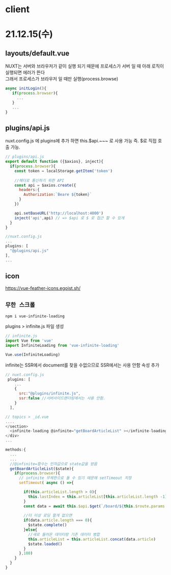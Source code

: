 # client

# 21.12.15(수)
## layouts/default.vue

NUXT는 서버와 브라우저가 같이 실행 되기 때문에 프로세스가 서버 일 때 아래 로직이 실행되면 에러가 뜬다   
그래서 프로세스가 브라우저 일 때만 실행(process.browse)  
```js
async initLogin(){
   if(process.browser){
     ...
   }
   ...
}
```
## plugins/api.js
 nuxt.config.js 에 plugins에 추가 하면 this.$api.~~~ 로 사용 가능 즉. $로 직접 호출 가능.
```js
// plugins/api.js
export default function ({$axios}, inject){
  if(process.browser){
    const token = localStorage.getItem('token')
 
    //헤더로 통신하기 위한 API
    const api = $axios.create({
      headers:{
        Authorization:`Beare ${token}`
      }
    })

    api.setBaseURL('http://localhost:4000')
    inject('api',api) // => $api 로 $ 로 접근 할 수 있게 
  }
}

//nuxt.config.js
...
plugins: [
  "@plugins/api.js"
],
...
```

## icon
https://vue-feather-icons.egoist.sh/

## `무한 스크롤`
```
npm i vue-infinite-loading
```
plugins > infinite.js 파일 생성
```js
// infinite.js
import Vue from 'vue'
import InfiniteLoading from 'vue-infinite-loading'

Vue.use(InfiniteLoading)
```
infinite는 SSR에서 document를 찾을 수없으므로 SSR에서는 사용 안함 속성 추가
```js
// nuxt.config.js
 plugins: [
    ...
    {
      src:"@plugins/infinite.js",
      ssr:false //서버사이드랜더링에서는 사용 안함.
    }
  ],
```
```js
// topics > _id.vue
....
</section>   
  <infinite-loading @infinite="getBoardArticleList" ></infinite-loading>
</div>
...

methods:{
  ...
  ...
  //@infinite=함수는 인자값으로 state값을 받음
  getBoardArticleList($state){
    if(process.browser){
      // infinite 무제한으로 돌 수 있기 때문에 setTimeout 지정
      setTimeout( async () =>{

        if(this.articleList.length > 0){
          this.lastIndex = this.articleList[this.articleList.length -1]._id
        }
        const data = await this.$api.$get(`/board/${this.$route.params.id}?lastIndex=${this.lastIndex}`)
        
        //더 이상 로딩 할게 없으면
        if(data.article.length === 0){
          $state.complete()
        }else{
          //새로 들어온 데이터랑 기존 데이터 병합
          this.articleList = this.articleList.concat(data.article)
          $state.loaded()
        }
      },100)
    } 
  }
}
```